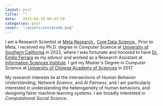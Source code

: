```yaml
---
layout: post
title:  ""
date:   2015-04-18 08:43:59
categories: post
cover:  "/assets/instacode.png"
---
```

I am a Research Scientist at <a href = "https://research.facebook.com/"> Meta Research </a>, <a href = "https://research.facebook.com/teams/core-data-science/"> Core Data Science </a>. Prior to Meta, I received my Ph.D. degree in Computer Science at <a href = "https://www.usc.edu/">University of Southern California</a> in 2022, where I was fortunate and honored to have <a href = "http://www.emilio.ferrara.name/">Dr. Emilio Ferrara</a> as my advisor and worked as a Research Assistant at <a href="https://www.isi.edu/">Information Sciences Institute</a>. 
I got my Master's Degree in Computer Science at <a href="http://english.ucas.ac.cn/"> University of Chinese Academy of Sciences</a> in 2017.

My research interests lie at the intersections of <i>Human Behavior Understanding</i>, <i>Network Science</i>, and <i>AI Fairness</i>, and I am particularly interested in understanding the heterogeneity of human behaviors, and designing fairer machine learning systems. I am broadly interested in <i>Computational Social Science</i>.  


